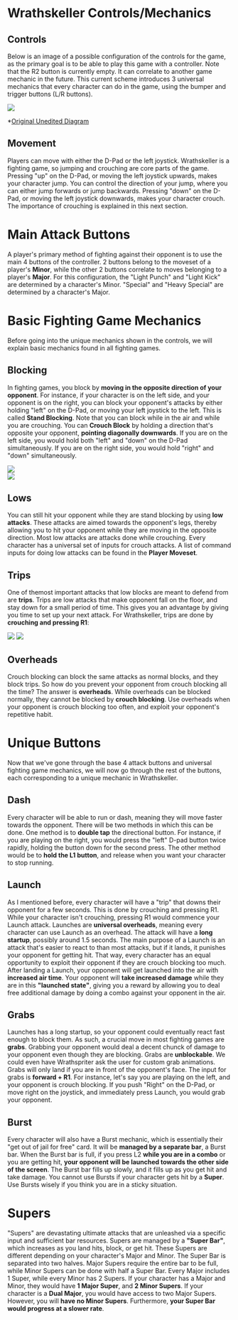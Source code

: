 # **Wrathskeller Controls/Mechanics**

## Controls 
Below is an image of a possible configuration of the controls for the game, as the primary goal is to be able to play this game with a controller. Note that the R2 button is currently empty. It can correlate to another game mechanic in the future. This current scheme introduces 3 universal mechanics that every character can do in the game, using the bumper and trigger buttons (L/R buttons). 

<img src="images/Controls1.png"><br/>

*[Original Unedited Diagram](https://www.reddit.com/r/PS4/comments/ma2v4q/a_blank_ps4_controller_guide_i_made_i_was_not/)

## Movement
Players can move with either the D-Pad or the left joystick. Wrathskeller is a fighting game, so jumping and crouching are core parts of the game. Pressing "up" on the D-Pad, or moving the left joystick upwards, makes your character jump. You can control the direction of your jump, where you can either jump forwards or jump backwards.
Pressing "down" on the D-Pad, or moving the left joystick downwards, makes your character crouch. The importance of crouching is explained in this next section. 

 # **Main Attack Buttons**
 A player's primary method of fighting against their opponent is to use the main 4 buttons of the controller. 2 buttons belong to the moveset of a player's **Minor**, while the other 2 buttons correlate to moves belonging to a player's **Major**. For this configuration, the "Light Punch" and "Light Kick" are determined by a character's Minor. "Special" and "Heavy Special" are determined by a character's Major.  
 
# **Basic Fighting Game Mechanics**
Before going into the unique mechanics shown in the controls, we will explain basic mechanics found in all fighting games. 

## Blocking 
In fighting games, you block by **moving in the opposite direction of your opponent**. For instance, if your character is on the left side, and your opponent is on the right, you can block your opponent's attacks by either holding "left" on the D-Pad, or moving your left joystick to the left. This is called **Stand Blocking**. 
Note that you can block while in the air and while you are crouching. You can **Crouch Block** by holding a direction that's opposite your opponent, **pointing diagonally downwards**. If you are on the left side, you would hold both "left" and "down" on the D-Pad simultaneously. If you are on the right side, you would hold "right" and "down" simultaneously.

<img src="images/block.jpg"><br/>
<img src="images/crouchBlock.jpg"><br/>


## Lows
You can still hit your opponent while they are stand blocking by using **low attacks**. These attacks are aimed towards the opponent's legs, thereby allowing you to hit your opponent while they are moving in the opposite direction. Most low attacks are attacks done while crouching. Every character has a universal set of inputs for crouch attacks. A list of command inputs for doing low attacks can be found in the **Player Moveset**.
 
 ## Trips
 One of themost important attacks that low blocks are meant to defend from are **trips**. Trips are low attacks that make opponent fall on the floor, and stay down for a small period of time. This gives you an advantage by giving you time to set up your next attack. For Wrathskeller, trips are done by **crouching and pressing R1**: 
 
 <img src="images/Down.PNG">
 <img src="images/Launch.PNG"><br/>
 
 
 ## Overheads
 Crouch blocking can block the same attacks as normal blocks, and they block trips. So how do you prevent your opponent from crouch blocking all the time? The answer is **overheads**. While overheads can be blocked normally, they cannot be blocked by **crouch blocking**. Use overheads when your opponent is crouch blocking too often, and exploit your opponent's repetitive habit.  
 
 # **Unique Buttons**
 Now that we've gone through the base 4 attack buttons and universal fighting game mechanics, we will now go through the rest of the buttons, each corresponding to a unique mechanic in Wrathskeller. 
 
  ## Dash
  Every character will be able to run or dash, meaning they will move faster towards the opponent. There will be two methods in which this can be done. One method is to **double tap** the directional button. For instance, if you are playing on the right, you would press the "left" D-pad button twice rapidly, holding the button down for the second press. The other method would be to **hold the L1 button**, and release when you want your character to stop running. 
  
   ## Launch 
   As I mentioned before, every character will have a "trip" that downs their opponent for a few seconds. This is done by crouching and pressing R1. While your character isn't crouching, pressing R1 would commence your Launch attack. Launches are **universal overheads**, meaning every character can use Launch as an overhead. The attack will have a **long startup**, possibly around 1.5 seconds. The main purpose of a Launch is an attack that's easier to react to than most attacks, but if it lands, it punishes your opponent for getting hit. That way, every character has an equal opportunity to exploit their opponent if they are crouch blocking too much. After landing a Launch, your opponent will get launched into the air with **increased air time**. Your opponent will **take increased damage** while they are in this **"launched state"**, giving you a reward by allowing you to deal free additional damage by doing a combo against your opponent in the air.   
   
   ## Grabs 
   Launches has a long startup, so your opponent could eventually react fast enough to block them. As such, a crucial move in most fighting games are **grabs**. Grabbing your opponent would deal a decent chunck of damage to your opponent even though they are blocking. Grabs are **unblockable**. We could even have Wrathspriter ask the user for custom grab animations. 
   Grabs will only land if you are in front of the opponent's face. The input for grabs is **forward + R1**. For instance, let's say you are playing on the left, and your opponent is crouch blocking. If you push "Right" on the D-Pad, or move right on the joystick, and immediately press Launch, you would grab your opponent.
   
   ## Burst 
   Every character will also have a Burst mechanic, which is essentially their "get out of jail for free" card. It will be **managed by a separate bar**, a Burst bar. When the Burst bar is full, if you press L2 **while you are in a combo** or you are getting hit, **your opponent will be launched towards the other side of the screen**. The Burst bar fills up slowly, and it fills up as you get hit and take damage. 
   You cannot use Bursts if your character gets hit by a **Super**. Use Bursts wisely if you think you are in a sticky situation.
   
 
 # **Supers**
 "Supers" are devastating ultimate attacks that are unleashed via a specific input and sufficient bar resources. Supers are managed by a **"Super Bar"**, which increases as you land hits, block, or get hit. These Supers are different depending on your character's Major and Minor. The Super Bar is separated into two halves. Major Supers require the entire bar to be full, while Minor Supers can be done with half a Super Bar. 
 Every Major includes 1 Super, while every Minor has 2 Supers. If your character has a Major and Minor, they would have **1 Major Super**, and **2 Minor Supers**. 
 If your character is a **Dual Major**, you would have access to two Major Supers. However, you will **have no Minor Supers**. Furthermore, **your Super Bar would progress at a slower rate**. 
 
 
